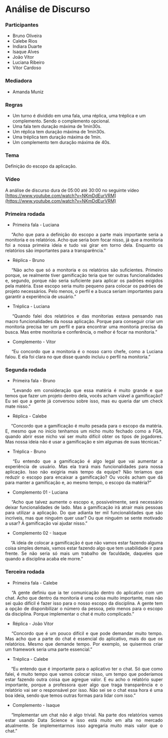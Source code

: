 # Análise de Discurso

### Participantes
- Bruno Oliveira
- Calebe Rios
- Indiara Duarte
- Isaque Alves
- João Vitor
- Luciana Ribeiro
- Vitor Cardoso

### Mediadora
- Amanda Muniz

### Regras
- Um turno é dividido em uma fala, uma réplica, uma tréplica e um complemento. Sendo o complemento opcional.
- Uma fala tem duração máxima de 1min30s.
- Um réplica tem duração máxima de 1min30s.
- Uma tréplica tem duração máxima de 1min.
- Um complemento tem duração máxima de 40s.

### Tema
Definição do escopo da aplicação.

### Vídeo
A análise de discurso dura de 05:00 até 30:00 no seguinte vídeo [https://www.youtube.com/watch?v=NKmDdEurVRM](https://www.youtube.com/watch?v=NKmDdEurVRM)

### Primeira rodada
- Primeira fala - Luciana
<p align="justify">&emsp;
“Acho que para a definição do escopo a parte mais importante seria a monitoria e os relatórios. Acho que seria bom focar nisso, já que a monitoria foi a nossa primeira ideia e tudo vai girar em torno dela. Enquanto os relatórios são importantes para a transparência.”</p>

- Réplica - Bruno
<p align="justify">&emsp;
“Não acho que só a monitoria e os relatórios são suficientes. Primeiro porque, se realmente tiver gamificação teria que ter outras funcionalidades e, segundo, porque não seria suficiente para aplicar os padrões exigidos pela matéria. Esse escopo seria muito pequeno para colocar os padrões de projeto necessários. Pelo menos, o perfil e a busca seriam importantes para garantir a experiência de usuário.”</p>

- Tréplica -  Luciana
<p align="justify">&emsp;
“Quando falei dos relatórios e das monitorias estava pensando nas macro funcionalidades da nossa aplicação. Porque para conseguir criar um monitoria precisa ter um perfil e para encontrar uma monitoria precisa da busca. Mas entre monitoria e conferência, o melhor é focar na monitoria.”</p>

- Complemento - Vitor
<p align="justify">&emsp;
“Eu concordo que a monitoria é o nosso carro chefe, como a Luciana falou. E ela foi clara no que disse quando incluiu o perfil na monitoria.”</p>

### Segunda rodada
- Primeira fala - Bruno
<p align="justify">&emsp;
“Levando em consideração que essa matéria é muito grande e que temos que fazer um projeto dentro dela, vocês acham viável a gamificação? Eu sei que a gente já conversou sobre isso, mas eu queria dar um check mate nisso.”</p>

- Réplica - Calebe
<p align="justify">&emsp;
“Concordo que a gamificação é muito pesada para o escopo da matéria. E, mesmo que no início tenhamos um nicho muito fechado como a FGA, quando abrir esse nicho vai ser muito difícil obter os tipos de jogadores. Mas nossa ideia não é usar a gamificação e sim algumas de suas técnicas.”</p>

- Tréplica - Bruno
<p align="justify">&emsp;
“Eu entendo que a gamificação é algo legal que vai aumentar a experiência de usuário. Mas ela trará mais funcionalidades para nossa aplicação. Isso não exigiria mais tempo da equipe? Não teríamos que reduzir o escopo para encaixar a gamificação? Ou vocês acham que dá para manter a gamificação e, ao mesmo tempo, o escopo da matéria?”</p>

- Complemento 01 - Luciana
<p align="justify">&emsp;
“Acho que talvez aumente o escopo e, possivelmente, será necessário deixar funcionalidades de lado. Mas a gamificação irá atrair mais pessoas para utilizar a aplicação. Do que adianta ter mil funcionalidades que são incríveis, mas que ninguém quer usar? Ou que ninguém se sente motivado a usar? A gamificação vai ajudar nisso.”</p>

- Complemento 02 - Isaque
<p align="justify">&emsp;
“A ideia de colocar a gamificação é que não vamos estar fazendo alguma coisa simples demais, vamos estar fazendo algo que tem usabilidade ir para frente. Se não seria só mais um trabalho de faculdade, daqueles que quando a disciplina acaba ele morre.”</p>

### Terceira rodada
- Primeira fala - Calebe
<p align="justify">&emsp;
“A gente definiu que ia ter comunicação dentro do aplicativo com um chat. Acho que dentro da monitoria é uma coisa muito importante, mas não sei quão difícil é fazer isso para o nosso escopo da disciplina. A gente tem a opção de disponibilizar o número da pessoa, pelo menos para o escopo da disciplina. Porque implementar o chat é muito complicado.”</p>

- Réplica - João Vitor
<p align="justify">&emsp;
“Concordo que é um pouco difícil e que pode demandar muito tempo. Mas acho que a parte do chat é essencial do aplicativo, mais do que os relatórios. Mesmo que demande tempo. Por exemplo, se quisermos criar um framework seria uma parte essencial.”</p>

- Tréplica -  Calebe
<p align="justify">&emsp;
“Eu entendo que é importante para o aplicativo ter o chat. Só que como falei, é muito tempo que vamos colocar nisso, um tempo que poderíamos estar fazendo outra coisa que agregue valor. E eu acho o relatório super importante, porque a professora quer algo que traga transparência e o relatório vai ser o responsável por isso. Não sei se o chat essa hora é uma boa ideia, sendo que temos outras formas para lidar com isso.”</p>

- Complemento - Isaque
<p align="justify">&emsp;
“Implementar um chat não é algo trivial. Na parte dos relatórios vamos estar usando Data Science e isso está muito em alta no mercado atualmente. Se implementarmos isso agregaria muito mais valor que o chat.”</p>
